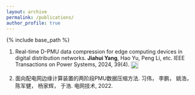 ```yaml
---
layout: archive
permalink: /publications/
author_profile: true
---
```


{% include base_path %}

1. Real-time D-PMU data compression for edge computing devices in digital distribution networks. **Jiahui Yang**, Hao Yu, Peng Li, etc. IEEE Transactions on Power Systems, 2024, 39(4). [<img src="https://upload.wikimedia.org/wikipedia/commons/8/87/PDF_file_icon.svg" alt="PDF Icon" style="height: 20px; vertical-align: middle;">](https://github.com/ClayUTK/intro/blob/60002dcc49009d6e429066cbfd9b92ce2f7c7541/_publications/Real-Time_D-PMU_Data_Compression_for_Edge_Computing_Devices_in_Digital_Distribution_Networks.pdf)

2. 面向配电网边缘计算装置的两阶段PMU数据压缩方法. 习伟， 李鹏， 姚浩， 陈军健， 杨家辉， 于浩. 电网技术, 2022. 


